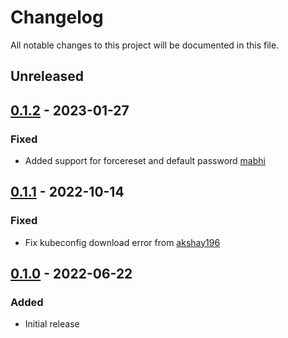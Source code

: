 # Changelog

All notable changes to this project will be documented in this file.

## Unreleased

## [0.1.2] - 2023-01-27

### Fixed
- Added support for forcereset and default password [mabhi](https://github.com/mabhi)

## [0.1.1] - 2022-10-14
### Fixed
- Fix kubeconfig download error from [akshay196](https://github.com/akshay196)

## [0.1.0] - 2022-06-22
### Added
- Initial release

[Unreleased]: https://github.com/paralus/cli/compare/v0.1.2...HEAD
[0.1.2]: https://github.com/paralus/cli/compare/v0.1.1...v0.1.2
[0.1.1]: https://github.com/paralus/cli/compare/v0.1.0...v0.1.1
[0.1.0]: https://github.com/paralus/cli/releases/tag/v0.1.0
